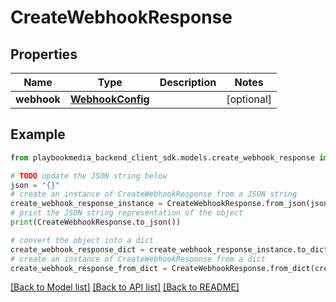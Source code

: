 # CreateWebhookResponse


## Properties

Name | Type | Description | Notes
------------ | ------------- | ------------- | -------------
**webhook** | [**WebhookConfig**](WebhookConfig.md) |  | [optional] 

## Example

```python
from playbookmedia_backend_client_sdk.models.create_webhook_response import CreateWebhookResponse

# TODO update the JSON string below
json = "{}"
# create an instance of CreateWebhookResponse from a JSON string
create_webhook_response_instance = CreateWebhookResponse.from_json(json)
# print the JSON string representation of the object
print(CreateWebhookResponse.to_json())

# convert the object into a dict
create_webhook_response_dict = create_webhook_response_instance.to_dict()
# create an instance of CreateWebhookResponse from a dict
create_webhook_response_from_dict = CreateWebhookResponse.from_dict(create_webhook_response_dict)
```
[[Back to Model list]](../README.md#documentation-for-models) [[Back to API list]](../README.md#documentation-for-api-endpoints) [[Back to README]](../README.md)


